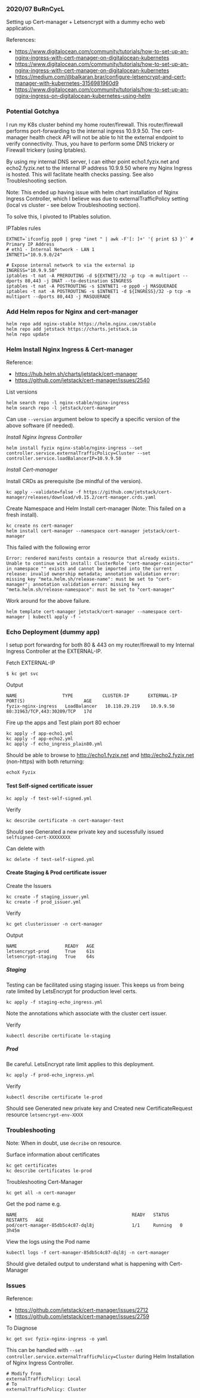 ### 2020/07 BuRnCycL

Setting up Cert-manager + Letsencrypt with a dummy echo web application.


References:
- https://www.digitalocean.com/community/tutorials/how-to-set-up-an-nginx-ingress-with-cert-manager-on-digitalocean-kubernetes
- https://www.digitalocean.com/community/tutorials/how-to-set-up-an-nginx-ingress-with-cert-manager-on-digitalocean-kubernetes
- https://medium.com/@balkaran.brar/configure-letsencrypt-and-cert-manager-with-kubernetes-3156981960d9
- https://www.digitalocean.com/community/tutorials/how-to-set-up-an-nginx-ingress-on-digitalocean-kubernetes-using-helm

### Potential Gotchya
I run my K8s cluster behind my home router/firewall. This router/firewall performs port-forwarding to the internal ingress 10.9.9.50.
The cert-manager health check API will not be able to hit the external endpoint to verify connectivity. 
Thus, you have to perform some DNS trickery or Firewall trickery (using Iptables). 

By using my internal DNS server, I can either point echo1.fyzix.net and echo2.fyzix.net to the internal 
IP address 10.9.9.50 where my Nginx Ingress is hosted. This will faclitate health checks passing. See also Troubleshooting section.

Note: This ended up having issue with helm chart installation of Nginx Ingress Controller, which I believe was due to externalTrafficPolicy setting (local vs cluster - see below Troubleshooting section).

To solve this, I pivoted to IPtables solution.

IPTables rules
```
EXTNET=`ifconfig ppp0 | grep "inet " | awk -F'[: ]+' '{ print $3 }'` # Primary IP Address
# eth1 - Internal Network - LAN 1
INTNET1="10.9.9.0/24"

# Expose internal network to via the external ip
INGRESS="10.9.9.50"
iptables -t nat -A PREROUTING -d ${EXTNET}/32 -p tcp -m multiport --dports 80,443 -j DNAT --to-destination $INGRESS
iptables -t nat -A POSTROUTING -s $INTNET1 -o ppp0 -j MASQUERADE
iptables -t nat -A POSTROUTING -s $INTNET1 -d ${INGRESS}/32 -p tcp -m multiport --dports 80,443 -j MASQUERADE
```

### Add Helm repos for Nginx and cert-manager
```
helm repo add nginx-stable https://helm.nginx.com/stable 
helm repo add jetstack https://charts.jetstack.io
helm repo update
```
### Helm Install Nginx Ingress & Cert-manager 
Reference: 
* https://hub.helm.sh/charts/jetstack/cert-manager
* https://github.com/jetstack/cert-manager/issues/2540

List versions
```
helm search repo -l nginx-stable/nginx-ingress 
helm search repo -l jetstack/cert-manager
```
Can use `--version` argument below to specify a specific version of the above software (if needed).

*Install Nginx Ingress Controller*
```
helm install fyzix nginx-stable/nginx-ingress --set controller.service.externalTrafficPolicy=Cluster --set controller.service.loadBalancerIP=10.9.9.50
```

*Install Cert-manager*

Install CRDs as prerequisite (be mindful of the version).
```
kc apply --validate=false -f https://github.com/jetstack/cert-manager/releases/download/v0.15.2/cert-manager.crds.yaml
```

Create Namespace and Helm Install cert-manager (Note: This failed on a fresh install).
```
kc create ns cert-manager
helm install cert-manager --namespace cert-manager jetstack/cert-manager
```

This failed with the following error
```
Error: rendered manifests contain a resource that already exists. Unable to continue with install: ClusterRole "cert-manager-cainjector" in namespace "" exists and cannot be imported into the current release: invalid ownership metadata; annotation validation error: missing key "meta.helm.sh/release-name": must be set to "cert-manager"; annotation validation error: missing key "meta.helm.sh/release-namespace": must be set to "cert-manager"
```

Work around for the above failure.
```
helm template cert-manager jetstack/cert-manager --namespace cert-manager | kubectl apply -f -
```

### Echo Deployment (dummy app)

I setup port forwardng for both 80 & 443 on my router/firewall to my Internal Ingress Controller at the EXTERNAL-IP.

Fetch EXTERNAL-IP
```
$ kc get svc
```

Output
```
NAME                 TYPE           CLUSTER-IP       EXTERNAL-IP   PORT(S)                      AGE
fyzix-nginx-ingress   LoadBalancer   10.110.29.219    10.9.9.50     80:31963/TCP,443:30209/TCP   17d
```

Fire up the apps and Test plain port 80 echoer
```
kc apply -f app-echo1.yml
kc apply -f app-echo2.yml
kc apply -f echo_ingress_plain80.yml
```

Should be able to browse to http://echo1.fyzix.net and http://echo2.fyzix.net (non-https) with both returning: 

```
echoX Fyzix 
```

#### Test Self-signed certificate issuer
```
kc apply -f test-self-signed.yml
```

Verify
```
kc describe certificate -n cert-manager-test
```

Should see Generated a new private key and sucessfully issued `selfsigned-cert-XXXXXXXX`

Can delete with
```
kc delete -f test-self-signed.yml
```

#### Create Staging & Prod certificate issuer

Create the Issuers
```
kc create -f staging_issuer.yml
kc create -f prod_issuer.yml 
```

Verify
```
kc get clusterissuer -n cert-manager
```

Output
```
NAME                  READY   AGE
letsencrypt-prod      True    61s
letsencrypt-staging   True    64s
```

##### Staging

Testing can be facilitated using staging issuer. This keeps us from being rate limited by LetsEncrypt for
production level certs. 

```
kc apply -f staging-echo_ingress.yml
```
Note the annotations which associate with the cluster cert issuer.

Verify
```
kubectl describe certificate le-staging
```

##### Prod

Be careful. LetsEncrypt rate limit applies to this deployment.
```
kc apply -f prod-echo_ingress.yml
```

Verify
```
kubectl describe certificate le-prod
```

Should see Generated new private key and Created new CertificateRequest resource `letsencrypt-env-XXXX`


### Troubleshooting

Note: When in doubt, use `decribe` on resource.

Surface information about certificates
```
kc get certificates
kc describe certificates le-prod
```

Troubleshooting Cert-Manager
```
kc get all -n cert-manager
```

Get the pod name e.g.
```
NAME                                           READY   STATUS    RESTARTS   AGE
pod/cert-manager-85db5c4c87-dql8j              1/1     Running   0          3h45m
```

View the logs using the Pod name
```
kubectl logs -f cert-manager-85db5c4c87-dql8j -n cert-manager
```

Should give detailed output to understand what is happening with Cert-Manager

### Issues
Reference:
* https://github.com/jetstack/cert-manager/issues/2712
* https://github.com/jetstack/cert-manager/issues/2759

To Diagnose
```
kc get svc fyzix-nginx-ingress -o yaml
```

This can be handled with `--set controller.service.externalTrafficPolicy=Cluster` during Helm Installation of Nginx Ingress Controller. 
```
# Modify from
externalTrafficPolicy: Local
# To
externalTrafficPolicy: Cluster
```
